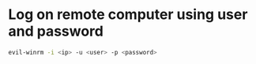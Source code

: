 # Log on remote computer using user and password
```sh
evil-winrm -i <ip> -u <user> -p <password>
```
